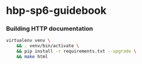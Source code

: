 # hbp-sp6-guidebook

### Building HTTP documentation

```bash
virtualenv venv \
    && . venv/bin/activate \
    && pip install -r requirements.txt --upgrade \
    && make html
```
